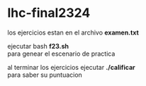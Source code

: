# lhc-final2324
los ejercicios estan en el archivo <b>examen.txt</b>
<p>ejecutar bash <b>f23.sh</b>  <br />
  para genear el escenario de practica
<p></p>al terminar los ejercicios ejecutar <b>./calificar</b>  <br />
  para saber su puntuacion
